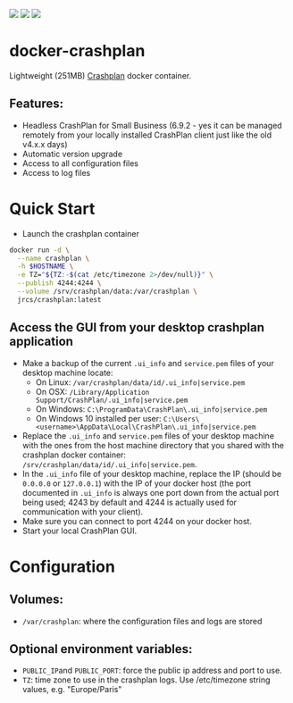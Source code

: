 [![](https://img.shields.io/docker/stars/jrcs/crashplan.svg)](https://hub.docker.com/r/jrcs/crashplan 'DockerHub') [![](https://img.shields.io/docker/pulls/jrcs/crashplan.svg)](https://hub.docker.com/r/jrcs/crashplan 'DockerHub')
[![](https://badge.imagelayers.io/jrcs/crashplan:latest.svg)](https://imagelayers.io/?images=jrcs/crashplan:latest 'Get your own badge on imagelayers.io')
# docker-crashplan
Lightweight (251MB) [Crashplan](http://www.crashplan.com) docker container.

## Features:
* Headless CrashPlan for Small Business (6.9.2 - yes it can be managed remotely from your locally installed CrashPlan client just like the old v4.x.x days)
* Automatic version upgrade
* Access to all configuration files
* Access to log files

# Quick Start

- Launch the crashplan container

```bash
docker run -d \
  --name crashplan \
  -h $HOSTNAME \
  -e TZ="${TZ:-$(cat /etc/timezone 2>/dev/null)}" \
  --publish 4244:4244 \
  --volume /srv/crashplan/data:/var/crashplan \
  jrcs/crashplan:latest
```

## Access the GUI from your desktop crashplan application
- Make a backup of the current `.ui_info` and `service.pem` files of your desktop machine locate:
  * On Linux: `/var/crashplan/data/id/.ui_info|service.pem`
  * On OSX: `/Library/Application Support/CrashPlan/.ui_info|service.pem`
  * On Windows: `C:\ProgramData\CrashPlan\.ui_info|service.pem`
  * On Windows 10 installed per user: `C:\Users\<username>\AppData\Local\CrashPlan\.ui_info|service.pem`
- Replace the `.ui_info` and `service.pem` files of your desktop machine with the ones from the host machine directory that you shared with the crashplan docker container: `/srv/crashplan/data/id/.ui_info|service.pem`.
- In the `.ui_info` file of your desktop machine, replace the IP (should be `0.0.0.0` or `127.0.0.1`) with the IP of your docker host (the port documented in `.ui_info` is always one port down from the actual port being used; 4243 by default and 4244 is actually used for communication with your client).
- Make sure you can connect to port 4244 on your docker host.
- Start your local CrashPlan GUI.

# Configuration  

## Volumes:
* `/var/crashplan`: where the configuration files and logs are stored

## Optional environment variables:
* `PUBLIC_IP`and `PUBLIC_PORT`: force the public ip address and port to use.
* `TZ`: time zone to use in the crashplan logs. Use /etc/timezone string values, e.g. "Europe/Paris"
